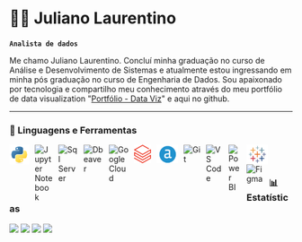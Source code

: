 # 👨‍💻 Juliano Laurentino

**`Analista de dados`**

Me chamo Juliano Laurentino. Concluí minha graduação no curso de Análise e Desenvolvimento de Sistemas e atualmente estou ingressando em minha pós graduação no curso de Engenharia de Dados. Sou apaixonado por tecnologia e compartilho meu conhecimento através do meu portfólio de data visualization "[Portfólio - Data Viz](https://sites.google.com/view/portfoliojulianolaurentino/in%C3%ADcio)" e aqui no github. 

---

### 🤖 Linguagens e Ferramentas
<img 
    align="left" 
    alt="Python"
    title="Python" 
    width="35px" 
    style="padding-right: 10px;" 
    src="https://raw.githubusercontent.com/devicons/devicon/master/icons/python/python-original.svg"
/>
<img 
    align="left" 
    alt="Jupyter Notebook"
    title="Jupyter Notebook" 
    width="32px" 
    style="padding-right: 10px;" 
    src="https://cdn.jsdelivr.net/gh/devicons/devicon@latest/icons/jupyter/jupyter-original.svg"
/>
<img 
    align="left" 
    alt="Sql Server"
    title="Sql Server" 
    width="35px" 
    style="padding-right: 10px;" 
    src="https://cdn.jsdelivr.net/gh/devicons/devicon@latest/icons/microsoftsqlserver/microsoftsqlserver-original.svg"
/>
<img 
    align="left" 
    alt="Dbeaver"
    title="Dbeaver" 
    width="35px" 
    style="padding-right: 10px;" 
    src="https://cdn.jsdelivr.net/gh/devicons/devicon@latest/icons/dbeaver/dbeaver-original.svg"
/>
<img 
    align="left" 
    alt="Google Cloud"
    title="Google Cloud" 
    width="35px" 
    style="padding-right: 10px;" 
    src="https://cdn.jsdelivr.net/gh/devicons/devicon@latest/icons/googlecloud/googlecloud-original.svg"
/>
<img 
    align="left" 
    alt="Databricks"
    title="Databricks" 
    width="30px" 
    style="padding-right: 10px;" 
    src="https://github.com/julianolaurentino/databricks-logo/blob/main/databricks-icon-seeklogo.png"
/>
<img 
    align="left" 
    alt="Alteryx"
    title="Alteryx" 
    width="38px" 
    style="padding-right: 10px;" 
    src="https://github.com/julianolaurentino/alteryx-logo/blob/main/Untitled%20(2).png"
/>
<img 
    align="left" 
    alt="Git"
    title="Git" 
    width="30px" 
    style="padding-right: 10px;" 
    src="https://cdn.jsdelivr.net/gh/devicons/devicon@latest/icons/git/git-original.svg"
/>
<img 
    align="left" 
    alt="VS Code"
    title="VS Code" 
    width="30px" 
    style="padding-right: 10px;" 
    src="https://cdn.jsdelivr.net/gh/devicons/devicon@latest/icons/vscode/vscode-original.svg"
/>
<img 
    align="left" 
    alt="Power BI"
    title="Power BI" 
    width="22px" 
    style="padding-right: 10px;" 
    src="https://github.com/microsoft/PowerBI-Icons/blob/main/SVG/Power-BI.svg?raw=true"
/>
<img
    align="left"
    alt="Tableau"
    title="Tableau"
    width="38px"
    style="padding-right: 10px;"
    src="https://github.com/julianolaurentino/tableau-png/blob/main/Untitled%20(1).png"
/>
<img 
    align="left" 
    alt="Figma"
    title="Figma" 
    width="30px" 
    style="padding-right: 10px;" 
    src="https://cdn.jsdelivr.net/gh/devicons/devicon@latest/icons/figma/figma-original.svg"
/>

<br/>
<br/>

### 📊 Estatísticas
<img src="https://github-profile-summary-cards.vercel.app/api/cards/stats?username=julianolaurentino&theme=highcontrast&v=1" width="250"/> <img src="https://github-profile-summary-cards.vercel.app/api/cards/repos-per-language?username=julianolaurentino&theme=highcontrast&v=1" width="250"/> <img src="https://github-readme-stats.vercel.app/api/top-langs/?username=julianolaurentino&theme=highcontrast&layout=compact&hide_border=true&v=1" width="315" /> <img src="https://github-profile-summary-cards.vercel.app/api/cards/profile-details?username=julianolaurentino&theme=highcontrast&v=1" width="824"/>
